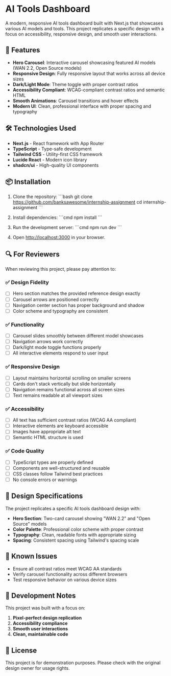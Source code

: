 # AI Tools Dashboard

A modern, responsive AI tools dashboard built with Next.js that showcases various AI models and tools. This project replicates a specific design with a focus on accessibility, responsive design, and smooth user interactions.

## 🚀 Features

- **Hero Carousel**: Interactive carousel showcasing featured AI models (WAN 2.2, Open Source models)
- **Responsive Design**: Fully responsive layout that works across all device sizes
- **Dark/Light Mode**: Theme toggle with proper contrast ratios
- **Accessibility Compliant**: WCAG-compliant contrast ratios and semantic HTML
- **Smooth Animations**: Carousel transitions and hover effects
- **Modern UI**: Clean, professional interface with proper spacing and typography

## 🛠️ Technologies Used

- **Next.js** - React framework with App Router
- **TypeScript** - Type-safe development
- **Tailwind CSS** - Utility-first CSS framework
- **Lucide React** - Modern icon library
- **shadcn/ui** - High-quality UI components

## 📦 Installation

1. Clone the repository:
\`\`\`bash
git clone https://github.com/banksawesome/internship-assignment
cd internship-assignment
\`\`\`

2. Install dependencies:
\`\`\`cmd
npm install
\`\`\`

3. Run the development server:
\`\`\`cmd
npm run dev
\`\`\`

4. Open [http://localhost:3000](http://localhost:3000) in your browser.

## 🔍 For Reviewers

When reviewing this project, please pay attention to:

### ✅ Design Fidelity
- [ ] Hero section matches the provided reference design exactly
- [ ] Carousel arrows are positioned correctly
- [ ] Navigation center section has proper background and shadow
- [ ] Color scheme and typography are consistent

### ✅ Functionality
- [ ] Carousel slides smoothly between different model showcases
- [ ] Navigation arrows work correctly
- [ ] Dark/light mode toggle functions properly
- [ ] All interactive elements respond to user input

### ✅ Responsive Design
- [ ] Layout maintains horizontal scrolling on smaller screens
- [ ] Cards don't stack vertically but slide horizontally
- [ ] Navigation remains functional across all screen sizes
- [ ] Text remains readable at all viewport sizes

### ✅ Accessibility
- [ ] All text has sufficient contrast ratios (WCAG AA compliant)
- [ ] Interactive elements are keyboard accessible
- [ ] Images have appropriate alt text
- [ ] Semantic HTML structure is used

### ✅ Code Quality
- [ ] TypeScript types are properly defined
- [ ] Components are well-structured and reusable
- [ ] CSS classes follow Tailwind best practices
- [ ] No console errors or warnings

## 🎨 Design Specifications

The project replicates a specific AI tools dashboard design with:
- **Hero Section**: Two-card carousel showing "WAN 2.2" and "Open Source" models
- **Color Palette**: Professional color scheme with proper contrast
- **Typography**: Clean, readable fonts with appropriate sizing
- **Spacing**: Consistent spacing using Tailwind's spacing scale

## 🚨 Known Issues

- Ensure all contrast ratios meet WCAG AA standards
- Verify carousel functionality across different browsers
- Test responsive behavior on various device sizes

## 📝 Development Notes

This project was built with a focus on:
1. **Pixel-perfect design replication**
2. **Accessibility compliance**
3. **Smooth user interactions**
4. **Clean, maintainable code**


## 📄 License

This project is for demonstration purposes. Please check with the original design owner for usage rights.

